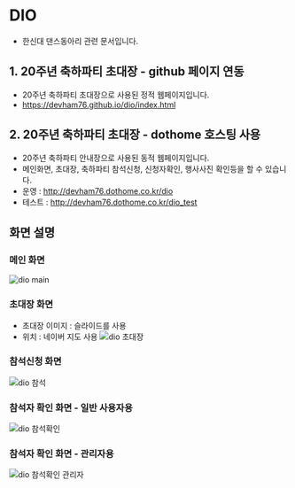 # DIO
- 한신대 댄스동아리 관련 문서입니다.

## 1. 20주년 축하파티 초대장 - github 페이지 연동
- 20주년 축하파티 초대장으로 사용된 정적 웹페이지입니다.
- <https://devham76.github.io/dio/index.html>

## 2. 20주년 축하파티 초대장 - dothome 호스팅 사용
- 20주년 축하파티 안내장으로 사용된 동적 웹페이지입니다.
- 메인화면, 초대장, 축하파티 참석신청, 신청자확인, 행사사진 확인등을 할 수 있습니다.
- 운영 : <http://devham76.dothome.co.kr/dio>
- 테스트 : <http://devham76.dothome.co.kr/dio_test>


## 화면 설명
### 메인 화면
![dio main](https://user-images.githubusercontent.com/55946791/73453530-8ea90200-43af-11ea-8b4b-383cc6056bff.JPG)

### 초대장 화면
- 초대장 이미지 : 슬라이드를 사용
- 위치 : 네이버 지도 사용
![dio 초대장](https://user-images.githubusercontent.com/55946791/73453515-8650c700-43af-11ea-938b-6b931c8f538e.JPG)

### 참석신청 화면
![dio 참석](https://user-images.githubusercontent.com/55946791/73453676-e0518c80-43af-11ea-940a-9035674d6600.JPG)

### 참석자 확인 화면 - 일반 사용자용
![dio 참석확인](https://user-images.githubusercontent.com/55946791/73453727-f9f2d400-43af-11ea-8b12-5ffc491103b9.JPG)

### 참석자 확인 화면 -  관리자용
![dio 참석확인 관리자](https://user-images.githubusercontent.com/55946791/73453797-1e4eb080-43b0-11ea-8524-252d68496e36.JPG)
